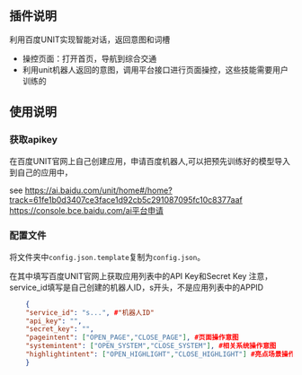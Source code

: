 ## 插件说明

利用百度UNIT实现智能对话，返回意图和词槽

- 操控页面：打开首页，导航到综合交通
- 利用unit机器人返回的意图，调用平台接口进行页面操控，这些技能需要用户训练的

## 使用说明

### 获取apikey

在百度UNIT官网上自己创建应用，申请百度机器人,可以把预先训练好的模型导入到自己的应用中，

see https://ai.baidu.com/unit/home#/home?track=61fe1b0d3407ce3face1d92cb5c291087095fc10c8377aaf 
https://console.bce.baidu.com/ai平台申请

### 配置文件

将文件夹中`config.json.template`复制为`config.json`。

在其中填写百度UNIT官网上获取应用列表中的API Key和Secret Key
注意，service_id填写是自己创建的机器人ID，s开头，不是应用列表中的APPID
``` json
    {
    "service_id": "s...", #"机器人ID"
    "api_key": "",
    "secret_key": "",
    "pageintent": ["OPEN_PAGE","CLOSE_PAGE"], #页面操作意图
    "systemintent": ["OPEN_SYSTEM","CLOSE_SYSTEM"], #相关系统操作意图
    "highlightintent": ["OPEN_HIGHLIGHT","CLOSE_HIGHLIGHT"] #亮点场景操作意图
    }
```